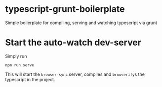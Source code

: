 # typescript-grunt-boilerplate
Simple boilerplate for compiling, serving and watching typescript via grunt

# Start the auto-watch dev-server
Simply run
```
npm run serve
```

This will start the `browser-sync` server, compiles and `browserify`s the typescript in the project.
